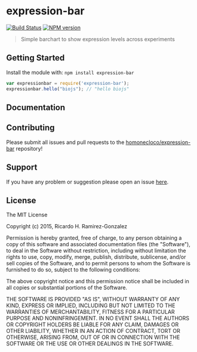 # expression-bar

[![Build Status](https://secure.travis-ci.org/homonecloco/expression-bar.png?branch=master)](http://travis-ci.org/homonecloco/expression-bar)
[![NPM version](https://badge-me.herokuapp.com/api/npm/expression-bar.png)](http://badges.enytc.com/for/npm/expression-bar) 

> Simple barchart to show expression levels across experiments

## Getting Started
Install the module with: `npm install expression-bar`

```javascript
var expressionbar = require('expression-bar');
expressionbar.hello("biojs"); // "hello biojs"
```

## Documentation



## Contributing

Please submit all issues and pull requests to the [homonecloco/expression-bar](http://github.com/homonecloco/expression-bar) repository!

## Support
If you have any problem or suggestion please open an issue [here](https://github.com/homonecloco/expression-bar/issues).

## License 

The MIT License

Copyright (c) 2015, Ricardo H. Ramirez-Gonzalez

Permission is hereby granted, free of charge, to any person
obtaining a copy of this software and associated documentation
files (the "Software"), to deal in the Software without
restriction, including without limitation the rights to use,
copy, modify, merge, publish, distribute, sublicense, and/or sell
copies of the Software, and to permit persons to whom the
Software is furnished to do so, subject to the following
conditions:

The above copyright notice and this permission notice shall be
included in all copies or substantial portions of the Software.

THE SOFTWARE IS PROVIDED "AS IS", WITHOUT WARRANTY OF ANY KIND,
EXPRESS OR IMPLIED, INCLUDING BUT NOT LIMITED TO THE WARRANTIES
OF MERCHANTABILITY, FITNESS FOR A PARTICULAR PURPOSE AND
NONINFRINGEMENT. IN NO EVENT SHALL THE AUTHORS OR COPYRIGHT
HOLDERS BE LIABLE FOR ANY CLAIM, DAMAGES OR OTHER LIABILITY,
WHETHER IN AN ACTION OF CONTRACT, TORT OR OTHERWISE, ARISING
FROM, OUT OF OR IN CONNECTION WITH THE SOFTWARE OR THE USE OR
OTHER DEALINGS IN THE SOFTWARE.


